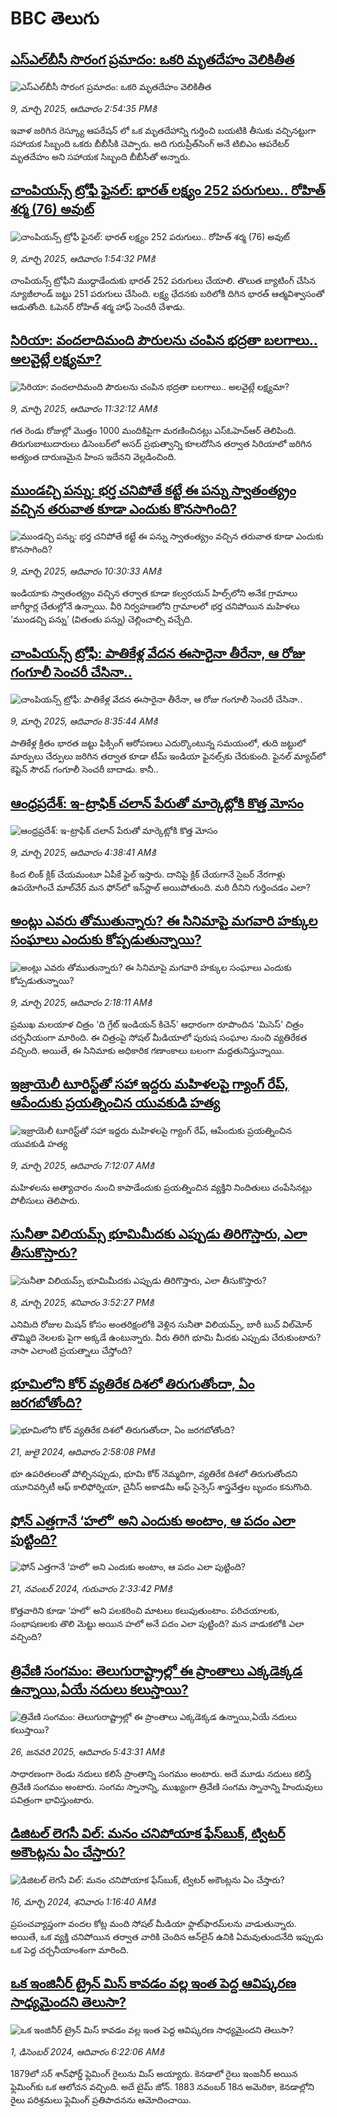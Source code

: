 # BBC తెలుగు## [ఎస్‌ఎల్‌బీసీ సొరంగ ప్రమాదం: ఒకరి మృతదేహం వెలికితీత](https://www.bbc.com/telugu/articles/cy05k5kwnpno?at_campaign=githubrss)![ఎస్‌ఎల్‌బీసీ సొరంగ ప్రమాదం: ఒకరి మృతదేహం వెలికితీత](https://ichef.bbci.co.uk/ace/standard/240/cpsprodpb/b47e/live/e254a580-fcf5-11ef-b945-3d5d40c655bc.jpg)_9, మార్చి 2025, ఆదివారం 2:54:35 PMకి_ఇవాళ జరిగిన రెస్క్యూ ఆపరేషన్ లో ఒక మృతదేహాన్ని గుర్తించి బయటికి తీసుకు వచ్చినట్టుగా సహాయక సిబ్బంది ఒకరు బీబీసీకి చెప్పారు. అది   గురుప్రీత్‌సింగ్ అనే టిబిఎం ఆపరేటర్  మృతదేహం అని సహాయక సిబ్బంది బీబీసీతో అన్నారు.## [చాంపియన్స్ ట్రోఫీ ఫైనల్: భారత్ లక్ష్యం 252 పరుగులు.. రోహిత్ శర్మ (76) అవుట్](https://www.bbc.com/telugu/articles/cly2lnw1528o?at_campaign=githubrss)![చాంపియన్స్ ట్రోఫీ ఫైనల్: భారత్ లక్ష్యం 252 పరుగులు.. రోహిత్ శర్మ (76) అవుట్](https://ichef.bbci.co.uk/ace/standard/240/cpsprodpb/d455/live/67e0c580-fcec-11ef-af1a-598ca40ba3e2.jpg)_9, మార్చి 2025, ఆదివారం 1:54:32 PMకి_చాంపియన్స్ ట్రోఫీని ముద్దాడేందుకు భారత్ 252 పరుగులు చేయాలి. తొలుత బ్యాటింగ్ చేసిన న్యూజీలాండ్ జట్టు 251 పరుగులు చేసింది. లక్ష్య ఛేదనకు బరిలోకి దిగిన భారత్ ఆత్మవిశ్వాసంతో ఆడుతోంది. ఓపెనర్ రోహిత్ శర్మ హాఫ్ సెంచరీ చేశాడు.## [సిరియా:  వందలాదిమంది పౌరులను చంపిన భద్రతా బలగాలు.. అలవైట్లే లక్ష్యమా? ](https://www.bbc.com/telugu/articles/c4gpjw02p5eo?at_campaign=githubrss)![సిరియా:  వందలాదిమంది పౌరులను చంపిన భద్రతా బలగాలు.. అలవైట్లే లక్ష్యమా? ](https://ichef.bbci.co.uk/ace/standard/240/cpsprodpb/d8bd/live/2b4596c0-fcd1-11ef-9e61-71ee71f26eb1.jpg)_9, మార్చి 2025, ఆదివారం 11:32:12 AMకి_గత రెండు రోజుల్లో మొత్తం 1000 మందికిపైగా మరణించినట్లు ఎస్‌ఓహెచ్ఆర్ తెలిపింది. తిరుగుబాటుదారులు డిసెంబర్‌లో అసద్ ప్రభుత్వాన్ని కూలదోసిన తర్వాత సిరియాలో జరిగిన అత్యంత దారుణమైన హింస ఇదేనని వెల్లడించింది.## [ముండచ్చి పన్ను:  భర్త చనిపోతే కట్టే ఈ పన్ను స్వాతంత్య్రం వచ్చిన తరువాత కూడా ఎందుకు కొనసాగింది?](https://www.bbc.com/telugu/articles/cd92y9knw1lo?at_campaign=githubrss)![ముండచ్చి పన్ను:  భర్త చనిపోతే కట్టే ఈ పన్ను స్వాతంత్య్రం వచ్చిన తరువాత కూడా ఎందుకు కొనసాగింది?](https://ichef.bbci.co.uk/ace/standard/240/cpsprodpb/03bc/live/9c963b80-fc96-11ef-9e61-71ee71f26eb1.jpg)_9, మార్చి 2025, ఆదివారం 10:30:33 AMకి_ఇండియాకు స్వాతంత్య్రం వచ్చిన తర్వాత కూడా కల్వరయన్ హిల్స్‌లోని అనేక గ్రామాలు జాగీర్దార్ల  చేతుల్లోనే ఉన్నాయి.  వీరి నిర్వహణలోని గ్రామాలలో భర్త చనిపోయిన మహిళలు ‘ముండచ్చి పన్ను’ (వితంతు పన్ను) చెల్లించాల్సి వచ్చేది.## [చాంపియన్స్ ట్రోఫీ: పాతికేళ్ల వేదన ఈసారైనా తీరేనా, ఆ రోజు గంగూలీ సెంచరీ చేసినా..](https://www.bbc.com/telugu/articles/clyn4781jgzo?at_campaign=githubrss)![చాంపియన్స్ ట్రోఫీ: పాతికేళ్ల వేదన ఈసారైనా తీరేనా, ఆ రోజు గంగూలీ సెంచరీ చేసినా..](https://ichef.bbci.co.uk/ace/standard/240/cpsprodpb/9075/live/686e1990-fcb9-11ef-8c03-7dfdbeeb2526.jpg)_9, మార్చి 2025, ఆదివారం 8:35:44 AMకి_పాతికేళ్ల క్రితం భారత జట్టు ఫిక్సింగ్ ఆరోపణలు ఎదుర్కొంటున్న సమయంలో, తుది జట్టులో మార్పులు చేర్పులు జరిగిన తర్వాత కూడా టీమ్ ఇండియా ఫైనల్స్‌కు చేరుకుంది. ఫైనల్ మ్యాచ్‌లో కెప్టెన్ సౌరవ్ గంగూలీ సెంచరీ బాదాడు. కానీ..## [ఆంధ్రప్రదేశ్: ఇ-ట్రాఫిక్ చలాన్ పేరుతో  మార్కెట్లోకి కొత్త మోసం](https://www.bbc.com/telugu/articles/czrnpkzd6v3o?at_campaign=githubrss)![ఆంధ్రప్రదేశ్: ఇ-ట్రాఫిక్ చలాన్ పేరుతో  మార్కెట్లోకి కొత్త మోసం](https://ichef.bbci.co.uk/ace/standard/240/cpsprodpb/0843/live/770f7b20-fcb8-11ef-896e-d7e7fb1719a4.jpg)_9, మార్చి 2025, ఆదివారం 4:38:41 AMకి_కింద లింక్ క్లిక్ చేయమంటూ ఏపీకే ఫైల్ ఇస్తారు. దానిపై క్లిక్ చేయగానే సైబర్ నేరగాళ్లు ఉపయోగించే మాల్‌వేర్ మన ఫోన్‌లో ఇన్‌స్టాల్ అయిపోతుంది. మరి దీనిని గుర్తించడం ఎలా?## [అంట్లు ఎవరు తోముతున్నారు? ఈ సినిమాపై మగవారి హక్కుల సంఘాలు ఎందుకు కోప్పడుతున్నాయి?](https://www.bbc.com/telugu/articles/c39vr3yevpgo?at_campaign=githubrss)![అంట్లు ఎవరు తోముతున్నారు? ఈ సినిమాపై మగవారి హక్కుల సంఘాలు ఎందుకు కోప్పడుతున్నాయి?](https://ichef.bbci.co.uk/ace/standard/240/cpsprodpb/9f36/live/51da4c80-fc32-11ef-9e61-71ee71f26eb1.jpg)_9, మార్చి 2025, ఆదివారం 2:18:11 AMకి_ప్రముఖ మలయాళ చిత్రం 'ది గ్రేట్ ఇండియన్ కిచెన్' ఆధారంగా రూపొందిన 'మిసెస్' చిత్రం చర్చనీయంగా మారింది. ఈ చిత్రంపై సోషల్ మీడియాలో పురుష సంఘాల నుంచి వ్యతిరేకత వచ్చింది. అయితే, ఈ సినిమాకు అధికారిక గణాంకాలు బలంగా మద్దతునిస్తున్నాయి.## [ఇజ్రాయెలీ టూరిస్ట్‌తో సహా ఇద్దరు మహిళలపై గ్యాంగ్ రేప్, ఆపేందుకు ప్రయత్నించిన యువకుడి హత్య](https://www.bbc.com/telugu/articles/cd657q2wndno?at_campaign=githubrss)![ఇజ్రాయెలీ టూరిస్ట్‌తో సహా ఇద్దరు మహిళలపై గ్యాంగ్ రేప్, ఆపేందుకు ప్రయత్నించిన యువకుడి హత్య](https://ichef.bbci.co.uk/ace/standard/240/cpsprodpb/da3e/live/e0501e60-fcb2-11ef-9e61-71ee71f26eb1.jpg)_9, మార్చి 2025, ఆదివారం 7:12:07 AMకి_మహిళలను అత్యాచారం నుంచి కాపాడేందుకు ప్రయత్నించిన వ్యక్తిని నిందితులు చంపేసినట్లు పోలీసులు తెలిపారు.## [సునీతా విలియమ్స్ భూమిమీదకు ఎప్పుడు తిరిగొస్తారు, ఎలా తీసుకొస్తారు?](https://www.bbc.com/telugu/articles/c20l3d8yqn9o?at_campaign=githubrss)![సునీతా విలియమ్స్ భూమిమీదకు ఎప్పుడు తిరిగొస్తారు, ఎలా తీసుకొస్తారు?](https://ichef.bbci.co.uk/ace/standard/240/cpsprodpb/03a0/live/dd5a9110-fc2e-11ef-896e-d7e7fb1719a4.jpg)_8, మార్చి 2025, శనివారం 3:52:27 PMకి_ఎనిమిది రోజుల మిషన్ కోసం అంతరిక్షంలోకి వెళ్లిన సునీతా విలియమ్స్, బారీ బుచ్ విల్‌మోర్  తొమ్మిది నెలలకు పైగా అక్కడే ఉంటున్నారు. వీరు తిరిగి భూమి మీదకు ఎప్పుడు చేరుకుంటారు? నాసా ఎలాంటి ప్రయత్నాలు చేస్తోంది?## [భూమిలోని కోర్ వ్యతిరేక దిశలో తిరుగుతోందా, ఏం జరగబోతోంది?](https://www.bbc.com/telugu/articles/crgr7rnd7g4o?at_campaign=githubrss)![భూమిలోని కోర్ వ్యతిరేక దిశలో తిరుగుతోందా, ఏం జరగబోతోంది?](https://ichef.bbci.co.uk/ace/standard/240/cpsprodpb/cc28/live/4457bc00-3ec3-11ef-b2f4-77406157b906.jpg)_21, జులై 2024, ఆదివారం 2:58:08 PMకి_భూ ఉపరితలంతో పోల్చినప్పుడు, భూమి కోర్ నెమ్మదిగా, వ్యతిరేక దిశలో తిరుగుతోందని యూనివర్సిటీ ఆఫ్ కాలిఫోర్నియా, చైనీస్ అకాడమీ ఆఫ్ సైన్సెస్‌ శాస్త్రవేత్తల బృందం కనుగొంది.## [ఫోన్ ఎత్తగానే ‘హలో’ అని ఎందుకు అంటాం, ఆ పదం ఎలా పుట్టింది?](https://www.bbc.com/telugu/articles/cgj7x7gdjq4o?at_campaign=githubrss)![ఫోన్ ఎత్తగానే ‘హలో’ అని ఎందుకు అంటాం, ఆ పదం ఎలా పుట్టింది?](https://ichef.bbci.co.uk/ace/standard/240/cpsprodpb/0618/live/7a20ebb0-a807-11ef-b21e-5359bd56d02f.jpg)_21, నవంబర్ 2024, గురువారం 2:33:42 PMకి_కొత్తవారిని కూడా ‘హలో’ అని పలకరించి మాటలు కలుపుతుంటాం.  పరిచయాలకు, సంభాషణలకు తొలి మెట్టు అయిన హలో అనే పదం ఎలా పుట్టింది? మన వాడుకలోకి ఎలా వచ్చింది?## [త్రివేణి సంగమం: తెలుగురాష్ట్రాల్లో ఈ ప్రాంతాలు ఎక్కడెక్కడ ఉన్నాయి,ఏయే నదులు కలుస్తాయి? ](https://www.bbc.com/telugu/articles/cz7elrr17jeo?at_campaign=githubrss)![త్రివేణి సంగమం: తెలుగురాష్ట్రాల్లో ఈ ప్రాంతాలు ఎక్కడెక్కడ ఉన్నాయి,ఏయే నదులు కలుస్తాయి? ](https://ichef.bbci.co.uk/ace/standard/240/cpsprodpb/9dad/live/7f50e780-da42-11ef-a37f-eba91255dc3d.jpg)_26, జనవరి 2025, ఆదివారం 5:43:31 AMకి_సాధారణంగా రెండు నదులు కలిసే ప్రాంతాన్ని సంగమం అంటారు. అదే మూడు నదులు కలిస్తే త్రివేణి సంగమం అంటారు. సంగమ స్నానాన్ని, ముఖ్యంగా త్రివేణి సంగమ స్నానాన్ని హిందువులు పవిత్రంగా భావిస్తుంటారు.## [డిజిటల్ లెగసీ విల్: మనం చనిపోయాక ఫేస్‌బుక్, ట్విటర్‌ అకౌంట్లను ఏం చేస్తారు?](https://www.bbc.com/telugu/articles/cx0zl1qeyq2o?at_campaign=githubrss)![డిజిటల్ లెగసీ విల్: మనం చనిపోయాక ఫేస్‌బుక్, ట్విటర్‌ అకౌంట్లను ఏం చేస్తారు?](https://ichef.bbci.co.uk/ace/standard/240/cpsprodpb/bea2/live/2323ffd0-e2d4-11ee-9410-0f893255c2a0.jpg)_16, మార్చి 2024, శనివారం 1:16:40 AMకి_ప్రపంచవ్యాప్తంగా వందల కోట్ల మంది సోషల్ మీడియా ఫ్లాట్‌ఫారమ్‌లను వాడుతున్నారు. అయితే, ఒక వ్యక్తి చనిపోయిన తర్వాత వారికి చెందిన ఆన్‌లైన్ ఉనికి ఏమవుతుందనేది ఇప్పుడు ఒక పెద్ద చర్చనీయాంశంగా మారింది.## [ఒక ఇంజినీర్ ట్రైన్ మిస్ కావడం వల్ల ఇంత పెద్ద ఆవిష్కరణ సాధ్యమైందని తెలుసా?](https://www.bbc.com/telugu/articles/c774y4mdrgdo?at_campaign=githubrss)![ఒక ఇంజినీర్ ట్రైన్ మిస్ కావడం వల్ల ఇంత పెద్ద ఆవిష్కరణ సాధ్యమైందని తెలుసా?](https://ichef.bbci.co.uk/ace/standard/240/cpsprodpb/d07c/live/d2f92490-ab19-11ef-8264-5f9791599833.jpg)_1, డిసెంబర్ 2024, ఆదివారం 6:22:06 AMకి_1879లో సర్ శాన్‌ఫోర్డ్ ఫ్లెమింగ్ రైలును మిస్ అయ్యారు. కెనడాలో రైలు ఇంజనీర్ అయిన ఫ్లెమింగ్‌కు ఒక ఆలోచన వచ్చింది. అదే టైమ్ జోన్‌. 
1883 నవంబర్ 18న అమెరికా, కెనడాల్లోని రైలు పరిశ్రమలు ఫ్లెమింగ్ ప్రతిపాదనను ఆమోదించాయి.